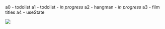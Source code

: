a0 - todolist
a1 - todolist - _in progress_
a2 - hangman - _in progress_
a3 - film titles
a4 - useState

![](https://i.imgur.com/Vi97P6T.jpg)
